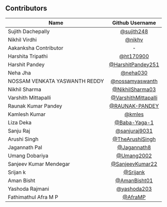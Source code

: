 ## Contributors

| Name                          |                         Github Username                          |
| ----------------------------- | :--------------------------------------------------------------: |
| Sujith Dachepally             |          [@sujith248](https://www.github.com/sujith248)          |
| Nikhil Virdhi                 |              [@nikhv](https://www.github.com/nikhv)              |
| Aakanksha Contributor         |                                -                                 |
| Harshita Tripathi             |           [@ht170900](https://www.github.com/ht170900)           |
| Harshit Pandey                |     [@HarshitPandey251](https://github.com/HarshitPandey251)     |
| Neha Jha                      |            [@neha030](https://www.github.com/neha030)            |
| NOSSAM VENKATA YASWANTH REDDY |     [@nossamyaswanth](https://www.github.com/nossamyaswanth)     |
| Nikhil Sharma                 |     [@NikhilSharma03](https://www.github.com/NikhilSharma03)     |
| Varshith Mittapalli           | [@VarshithMittapalli](https://www.github.com/VarshithMittapalli) |
| Raunak Kumar Pandey           |      [@RAUNAK-PANDEY](https://www.github.com/RAUNAK-PANDEY)      |
| Kamlesh Kumar                 |              [@kmles](https://www.github.com/kmles)              |
| Liza Deka                     |        [@Baba-Yaga-1](https://www.github.com/Baba-Yaga-1)        |
| Sanju Raj                     |             [@sanjuraj9031](https://www.github.com/)             |
| Arushi Singh                  |     [@TheArushiSingh](https://www.github.com/TheArushiSingh)     |
| Jagannath Pal                 |         [@Jagannath8](https://www.github.com/Jagannath8)         |
| Umang Dobariya                |            [@Umang2002](https://github.com/Umang2002)            |
| Sanjeev Kumar Mendegar        |       [@SanjeevKumar22](https://github.com/SanjeevKumar22)       |
| Srijan k                      |              [@Srijank](https://github.com/Srijank)              |
| Aman Bisht                    |          [@AmanBisht01](https://github.com/AmanBisht01)          |
| Yashoda Rajmani               |          [@yashoda203](https://github.com/yashoda203)            |
| Fathimathul Afra M P          |          [@AfraMP](https://www.github.com/AfraMP)                |
